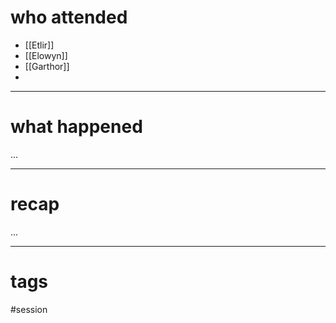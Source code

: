 # who attended

- [[Etlir]]
- [[Elowyn]]
- [[Garthor]]
- 

---
# what happened

...

---
# recap

...

---
# tags

#session